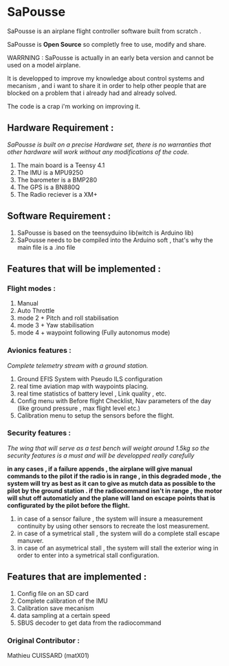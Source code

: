 # SaPousse

SaPousse is an airplane flight controller software built from scratch .


SaPousse is **Open Source** so completly free to use, modify and share.

WARRNING : SaPousse is actually in an early beta version and cannot be used on a model airplane.

It is developped to improve my knowledge about control systems and mecanism , and i want to share it in order to help other people that are blocked on a problem that i already had and already solved.

The code is a crap i'm working on improving it.

 ## Hardware Requirement :
 _SaPousse is built on a precise Hardware set, there is no warranties that other hardware will work without any modifications of the code._
 
 1. The main board is a Teensy 4.1
 2. The IMU is a MPU9250
 3. The barometer is a BMP280
 3. The GPS is a BN880Q
 4. The Radio reciever is a XM+
 
 ## Software Requirement :
 1. SaPousse is based on the teensyduino lib(witch is Arduino lib)
 2. SaPousse needs to be compiled into the Arduino soft , that's why the main file is a .ino file

 ## Features that will be implemented :
 
 ### Flight modes :
  1. Manual
  2. Auto Throttle 
  3. mode 2 + Pitch and roll stabilisation
  4. mode 3 + Yaw stabilisation 
  5. mode 4 + waypoint following (Fully autonomus mode)
 
 ### Avionics features :
   _Complete telemetry stream with a ground station._
   1. Ground EFIS System with Pseudo ILS configuration
   2. real time aviation map with waypoints placing.
   3. real time statistics of battery level , Link quality , etc.
   4. Config menu with Before flight Checklist, Nav parameters of the day (like ground pressure , max flight level etc.)
   5. Calibration menu to setup the sensors before the flight.
   

### Security features :
 _The wing that will serve as a test bench will weight around 1.5kg so the security features is a must and will be developped really carefully_
 
 __in any cases , if a failure appends , the airplane will give manual commands to the pilot if the radio is in range , in this degraded mode , the system will try as best as it can to give as mutch data as possible to the pilot by the ground station . if the radiocommand isn't in range , the motor will shut off automaticly and the plane will land on escape points that is configurated by the pilot before the flight.__
 
  1. in case of a sensor failure , the system will insure a measurement continuity by using other sensors to recreate the lost measurement.
  2. in case of a symetrical stall , the system will do a complete stall escape manuver.
  3. in case of an asymetrical stall , the system will stall the exterior wing in order to enter into a symetrical stall configuration.
   
## Features that are implemented :
  1. Config file on an SD card
  2. Complete calibration of the IMU
  3. Calibration save mecanism
  4. data sampling at a certain speed
  5. SBUS decoder to get data from the radiocommand
  
  

### Original Contributor : 
 Mathieu CUISSARD (matX01)
  
  
  

  
